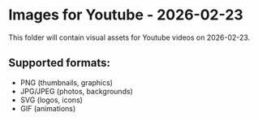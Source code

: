 # Images for Youtube - 2026-02-23

This folder will contain visual assets for Youtube videos on 2026-02-23.

## Supported formats:
- PNG (thumbnails, graphics)
- JPG/JPEG (photos, backgrounds)
- SVG (logos, icons)
- GIF (animations)
